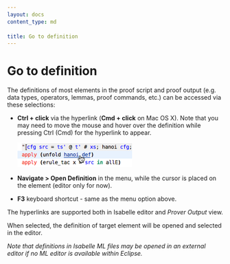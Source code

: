 ```yaml
---
layout: docs
content_type: md

title: Go to definition
---
```


# Go to definition

The definitions of most elements in the proof script and proof output (e.g. data types, operators, lemmas, proof commands, etc.) can be accessed via these selections:

-   **Ctrl + click** via the hyperlink (**Cmd + click** on Mac OS X). Note that you may need to move the mouse and hover over the definition while pressing Ctrl (Cmd) for the hyperlink to appear.

    ![Go to definition hyperlink](../images/go-to-definition-link.png)
-   **Navigate > Open Definition** in the menu, while the cursor is placed on the element (editor only for now).
-   **F3** keyboard shortcut - same as the menu option above.

The hyperlinks are supported both in Isabelle editor and _Prover Output_ view.

When selected, the definition of target element will be opened and selected in the editor.

_Note that definitions in Isabelle ML files may be opened in an external editor if no ML editor is available within Eclipse._
